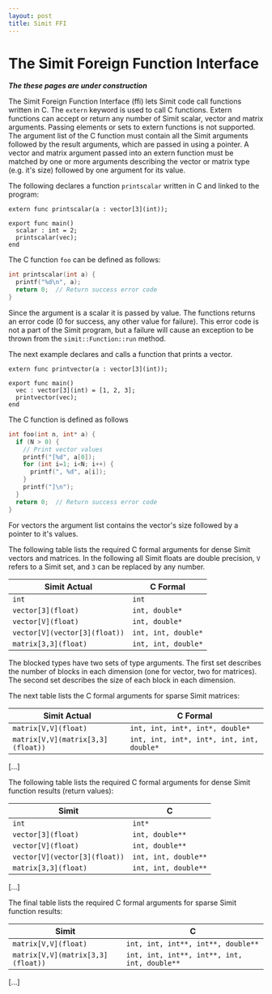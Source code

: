 ```yaml
---
layout: post
title: Simit FFI 
---
```

The Simit Foreign Function Interface
====================================
___The these pages are under construction___

The Simit Foreign Function Interface (ffi) lets Simit code call functions written in C.  The `extern` keyword is used to call C functions. Extern functions can accept or return any number of Simit scalar, vector and matrix arguments. Passing elements or sets to extern functions is not supported. The argument list of the C function must contain all the Simit arguments followed by the result arguments, which are passed in using a pointer. A vector and matrix argument passed into an extern function must be matched by one or more arguments describing the vector or matrix type (e.g. it's size) followed by one argument for its value.

The following declares a function `printscalar` written in C and linked to the program:

```
extern func printscalar(a : vector[3](int));

export func main()
  scalar : int = 2;
  printscalar(vec);
end
```

The C function `foo` can be defined as follows:

```c
int printscalar(int a) {
  printf("%d\n", a);
  return 0;  // Return success error code
}
```

Since the argument is a scalar it is passed by value. The functions returns an error code (0 for success, any other value for failure). This error code is not a part of the Simit program, but a failure will cause an exception to be thrown from the `simit::Function::run` method.

The next example declares and calls a function that prints a vector.

```
extern func printvector(a : vector[3](int));

export func main()
  vec : vector[3](int) = [1, 2, 3];
  printvector(vec);
end
```

The C function is defined as follows

```c
int foo(int n, int* a) {
  if (N > 0) {
    // Print vector values
    printf("[%d", a[0]);
    for (int i=1; i<N; i++) {
      printf(", %d", a[i]);
    }
    printf("]\n");
  }
  return 0;  // Return success error code
}
```

For vectors the argument list contains the vector's size followed by a pointer to it's values.

The following table lists the required C formal arguments for dense Simit vectors and matrices. In the following all Simit floats are double precision, `V` refers to a Simit set, and `3` can be replaced by any number.

| Simit Actual                  | C Formal                     |
|-------------------------------|------------------------------|
| `int`                         | `int`                        |
| `vector[3](float)`            | `int, double*`               |
| `vector[V](float)`            | `int, double*`               |
| `vector[V](vector[3](float))` | `int, int, double*`          |
| `matrix[3,3](float)`          | `int, int, double*`          |

The blocked types have two sets of type arguments. The first set describes the number of blocks in each dimension (one for vector, two for matrices). The second set describes the size of each block in each dimension.

The next table lists the C formal arguments for sparse Simit matrices:

| Simit Actual                      | C Formal                                  |
|-----------------------------------|-------------------------------------------|
| `matrix[V,V](float)`              | `int, int, int*, int*, double*`           |
| `matrix[V,V](matrix[3,3](float))` | `int, int, int*, int*, int, int, double*` |

[...]

The following table lists the required C formal arguments for dense Simit function results (return values):

| Simit                             | C                    |
|-----------------------------------|----------------------|
| `int`                             | `int*`               |
| `vector[3](float)`                | `int, double**`      |
| `vector[V](float)`                | `int, double**`      |
| `vector[V](vector[3](float))`     | `int, int, double**` |
| `matrix[3,3](float)`              | `int, int, double**` |

[...]

The final table lists the required C formal arguments for sparse Simit function results:

| Simit                             | C                                            |
|-----------------------------------|----------------------------------------------|
| `matrix[V,V](float)`              | `int, int, int**, int**, double**`           |
| `matrix[V,V](matrix[3,3](float))` | `int, int, int**, int**, int, int, double**` |

[...]
